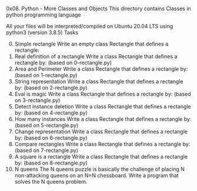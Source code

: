 0x08. Python - More Classes and Objects
This directory contains Classes in python programming language

All your files will be interpreted/compiled on Ubuntu 20.04 LTS using python3 (version 3.8.5)
Tasks

0. Simple rectangle
   Write an empty class Rectangle that defines a rectangle:
1. Real definition of a rectangle
   Write a class Rectangle that defines a rectangle by: (based on 0-rectangle.py)
2. Area and Perimeter
   Write a class Rectangle that defines a rectangle by: (based on 1-rectangle.py)
3. String representation
   Write a class Rectangle that defines a rectangle by: (based on 2-rectangle.py)
4. Eval is magic
   Write a class Rectangle that defines a rectangle by: (based on 3-rectangle.py)
5. Detect instance deletion
   Write a class Rectangle that defines a rectangle by: (based on 4-rectangle.py)
6. How many instances
   Write a class Rectangle that defines a rectangle by: (based on 5-rectangle.py)
7. Change representation
   Write a class Rectangle that defines a rectangle by: (based on 6-rectangle.py)
8. Compare rectangles
   Write a class Rectangle that defines a rectangle by: (based on 7-rectangle.py)
9. A square is a rectangle
   Write a class Rectangle that defines a rectangle by: (based on 8-rectangle.py)
10. N queens
    The N queens puzzle is basically the challenge of placing N non-attacking queens on an N×N chessboard. Write a
    program that
    solves the N queens problem.